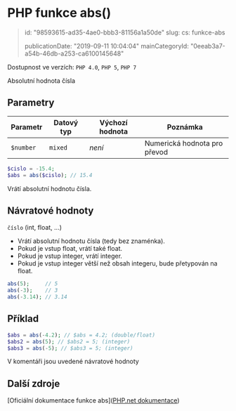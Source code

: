 PHP funkce abs()
================

> id: "98593615-ad35-4ae0-bbb3-81156a1a50de"
> slug:
> 	cs: funkce-abs
>
> publicationDate: "2019-09-11 10:04:04"
> mainCategoryId: "0eeab3a7-a54b-46db-a253-ca6100145648"

Dostupnost ve verzích: `PHP 4.0`, `PHP 5`, `PHP 7`

Absolutní hodnota čísla

Parametry
---------

| Parametr  | Datový typ | Výchozí hodnota | Poznámka |
|-----------|------------|-----------------|----------|
| `$number` | `mixed`    | *není*          | Numerická hodnota pro převod |

```php
$cislo = -15.4;
$abs = abs($cislo); // 15.4
```

Vrátí absolutní hodnotu čísla.

Návratové hodnoty
----------------

`číslo` (int, float, ...)

- Vrátí absolutní hodnotu čísla (tedy bez znaménka).
- Pokud je vstup float, vrátí také float.
- Pokud je vstup integer, vrátí integer.
- Pokud je vstup integer větší než obsah integeru, bude přetypován na float.

```php
abs(5);     // 5
abs(-3);    // 3
abs(-3.14); // 3.14
```

Příklad
-------

```php
$abs = abs(-4.2); // $abs = 4.2; (double/float)
$abs2 = abs(5); // $abs2 = 5; (integer)
$abs3 = abs(-5); // $abs3 = 5; (integer)
```

V komentáři jsou uvedené návratové hodnoty

Další zdroje
------------

[Oficiální dokumentace funkce abs]([PHP.net dokumentace](https://www.php.net/manual/en/function.abs.php))
